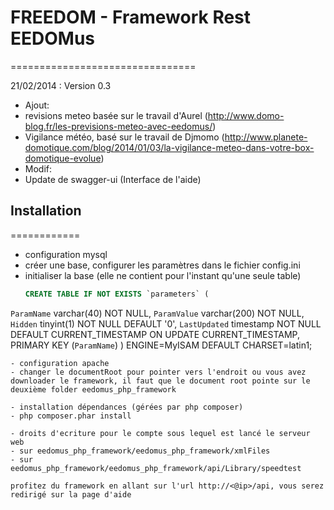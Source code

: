 # FREEDOM - Framework Rest EEDOMus
================================

21/02/2014 : Version 0.3

- Ajout: 
 - revisions meteo basée sur le travail d'Aurel (http://www.domo-blog.fr/les-previsions-meteo-avec-eedomus/)
 - Vigilance météo, basé sur le travail de Djmomo (http://www.planete-domotique.com/blog/2014/01/03/la-vigilance-meteo-dans-votre-box-domotique-evolue)
- Modif:  
 - Update de swagger-ui (Interface de l'aide)
             
## Installation
============
- configuration mysql
 - créer une base, configurer les paramètres dans le fichier config.ini
 - initialiser la base (elle ne contient pour l'instant qu'une seule table) 
   ```SQL
   CREATE TABLE IF NOT EXISTS `parameters` (
  `ParamName` varchar(40) NOT NULL,
  `ParamValue` varchar(200) NOT NULL,
  `Hidden` tinyint(1) NOT NULL DEFAULT '0',
  `LastUpdated` timestamp NOT NULL DEFAULT CURRENT_TIMESTAMP ON UPDATE CURRENT_TIMESTAMP,
  PRIMARY KEY (`ParamName`)
  ) ENGINE=MyISAM DEFAULT CHARSET=latin1;
  ```
- configuration apache
 - changer le documentRoot pour pointer vers l'endroit ou vous avez downloader le framework, il faut que le document root pointe sur le deuxième folder eedomus_php_framework

- installation dépendances (gérées par php composer)
 - php composer.phar install

- droits d'ecriture pour le compte sous lequel est lancé le serveur web
 - sur eedomus_php_framework/eedomus_php_framework/xmlFiles
 - sur eedomus_php_framework/eedomus_php_framework/api/Library/speedtest
 
 profitez du framework en allant sur l'url http://<@ip>/api, vous serez redirigé sur la page d'aide